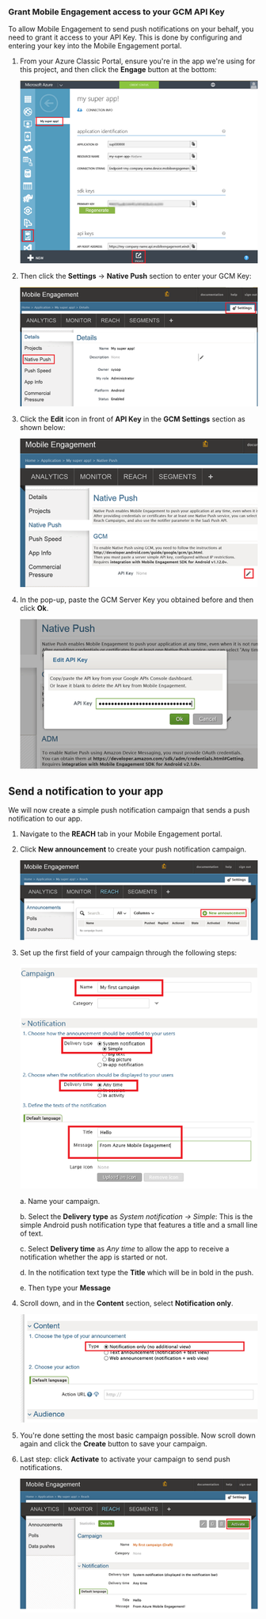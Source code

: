 ### Grant Mobile Engagement access to your GCM API Key
To allow Mobile Engagement to send push notifications on your behalf, you need to grant it access to your API Key. This is done by configuring and entering your key into the Mobile Engagement portal.

1. From your Azure Classic Portal, ensure you're in the app we're using for this project, and then click the **Engage** button at the bottom:
   
    ![](./media/mobile-engagement-android-send-push/engage-button.png)
2. Then click the **Settings** -> **Native Push** section to enter your GCM Key:
   
    ![](./media/mobile-engagement-android-send-push/engagement-portal.png)
3. Click the **Edit** icon in front of **API Key** in the **GCM Settings** section as shown below:
   
    ![](./media/mobile-engagement-android-send-push/native-push-settings.png)
4. In the pop-up, paste the GCM Server Key you obtained before and then click **Ok**.
   
    ![](./media/mobile-engagement-android-send-push/api-key.png)

## <a id="send"></a>Send a notification to your app
We will now create a simple push notification campaign that sends a push notification to our app.

1. Navigate to the **REACH** tab in your Mobile Engagement portal.
2. Click **New announcement** to create your push notification campaign.
   
    ![](./media/mobile-engagement-android-send-push/new-announcement.png)
3. Set up the first field of your campaign through the following steps:
   
    ![](./media/mobile-engagement-android-send-push/campaign-first-params.png)
   
    a. Name your campaign.
   
    b. Select the **Delivery type** as *System notification -> Simple*: This is the simple Android push notification type that features a title and a small line of text.
   
    c. Select **Delivery time** as *Any time* to allow the app to receive a notification whether the app is started or not.
   
    d. In the notification text type the **Title** which will be in bold in the push.
   
    e. Then type your **Message**
4. Scroll down, and in the **Content** section, select **Notification only**.
   
    ![](./media/mobile-engagement-android-send-push/campaign-content.png)
5. You're done setting the most basic campaign possible. Now scroll down again and click the **Create** button to save your campaign.
6. Last step: click **Activate** to activate your campaign to send push notifications.
   
    ![](./media/mobile-engagement-android-send-push/campaign-activate.png)

<!--HONumber=Sep16_HO4-->


